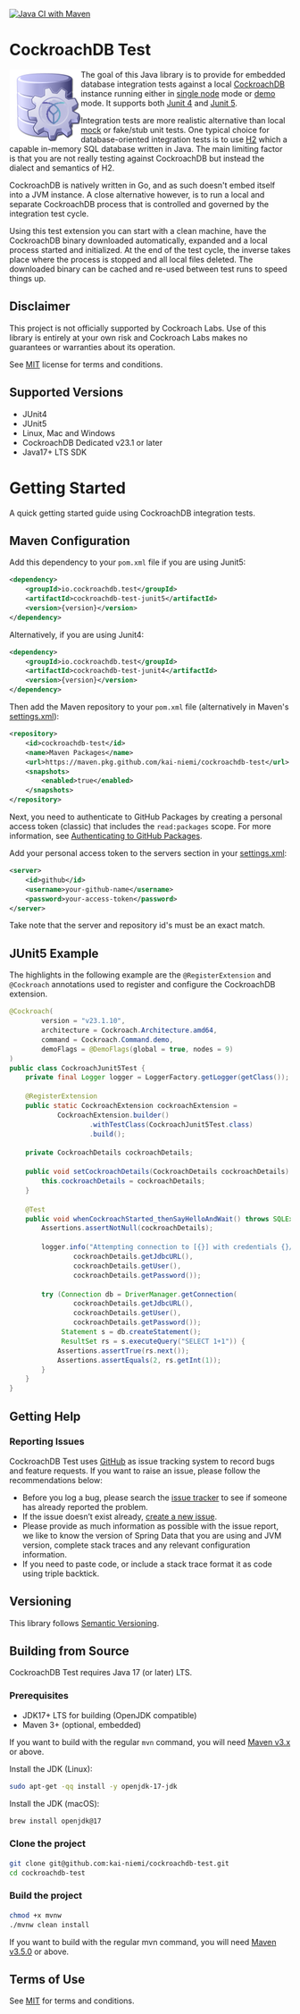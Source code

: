 [![Java CI with Maven](https://github.com/kai-niemi/cockroachdb-test/actions/workflows/maven.yml/badge.svg)](https://github.com/kai-niemi/cockroachdb-test/actions/workflows/maven.yml)

# CockroachDB Test

<img align="left" src="logo.png" />

The goal of this Java library is to provide for embedded database integration tests against 
a local [CockroachDB](https://www.cockroachlabs.com/) instance running either in [single node](https://www.cockroachlabs.com/docs/stable/cockroach-start-single-node) 
mode or [demo](https://www.cockroachlabs.com/docs/stable/cockroach-demo) mode. It supports both [Junit 4](http://junit.org/junit4/) and [Junit 5](http://junit.org/junit5/).

Integration tests are more realistic alternative than local [mock](https://site.mockito.org/) or fake/stub 
unit tests. One typical choice for database-oriented integration tests is 
to use [H2](https://www.h2database.com/html/main.html) which a capable in-memory SQL database written in Java. 
The main limiting factor is that you are not really testing against CockroachDB 
but instead the dialect and semantics of H2.

CockroachDB is natively written in Go, and as such doesn't embed itself into a JVM instance.
A close alternative however, is to run a local and separate CockroachDB process that is 
controlled and governed by the integration test cycle. 

Using this test extension you can start with a clean machine, have the CockroachDB binary 
downloaded automatically, expanded and a local process started and initialized. At the
end of the test cycle, the inverse takes place where the process is stopped and all 
local files deleted. The downloaded binary can be cached and re-used between test runs
to speed things up.

## Disclaimer

This project is not officially supported by Cockroach Labs. Use of this library is entirely 
at your own risk and Cockroach Labs makes no guarantees or warranties about its operation.

See [MIT](LICENSE.txt) license for terms and conditions.

## Supported Versions

* JUnit4
* JUnit5
* Linux, Mac and Windows
* CockroachDB Dedicated v23.1 or later
* Java17+ LTS SDK

# Getting Started

A quick getting started guide using CockroachDB integration tests.

## Maven Configuration

Add this dependency to your `pom.xml` file if you are using Junit5:

```xml
<dependency>
    <groupId>io.cockroachdb.test</groupId>
    <artifactId>cockroachdb-test-junit5</artifactId>
    <version>{version}</version>
</dependency>
```

Alternatively, if you are using Junit4:

```xml
<dependency>
    <groupId>io.cockroachdb.test</groupId>
    <artifactId>cockroachdb-test-junit4</artifactId>
    <version>{version}</version>
</dependency>
```

Then add the Maven repository to your `pom.xml` file (alternatively in Maven's [settings.xml](https://maven.apache.org/settings.html)):

```xml
<repository>
    <id>cockroachdb-test</id>
    <name>Maven Packages</name>
    <url>https://maven.pkg.github.com/kai-niemi/cockroachdb-test</url>
    <snapshots>
        <enabled>true</enabled>
    </snapshots>
</repository>
```

Next, you need to authenticate to GitHub Packages by creating a personal access token (classic)
that includes the `read:packages` scope. For more information, see [Authenticating to GitHub Packages](https://docs.github.com/en/packages/working-with-a-github-packages-registry/working-with-the-apache-maven-registry#authenticating-to-github-packages).

Add your personal access token to the servers section in your [settings.xml](https://maven.apache.org/settings.html):

```xml
<server>
    <id>github</id>
    <username>your-github-name</username>
    <password>your-access-token</password>
</server>
```

Take note that the server and repository id's must be an exact match.

## JUnit5 Example

The highlights in the following example are the `@RegisterExtension` and `@Cockroach` annotations 
used to register and configure the CockroachDB extension. 

```java
@Cockroach(
        version = "v23.1.10",
        architecture = Cockroach.Architecture.amd64,
        command = Cockroach.Command.demo,
        demoFlags = @DemoFlags(global = true, nodes = 9)
)
public class CockroachJunit5Test {
    private final Logger logger = LoggerFactory.getLogger(getClass());

    @RegisterExtension
    public static CockroachExtension cockroachExtension =
            CockroachExtension.builder()
                    .withTestClass(CockroachJunit5Test.class)
                    .build();

    private CockroachDetails cockroachDetails;

    public void setCockroachDetails(CockroachDetails cockroachDetails) {
        this.cockroachDetails = cockroachDetails;
    }

    @Test
    public void whenCockroachStarted_thenSayHelloAndWait() throws SQLException {
        Assertions.assertNotNull(cockroachDetails);

        logger.info("Attempting connection to [{}] with credentials {}/{}",
                cockroachDetails.getJdbcURL(),
                cockroachDetails.getUser(),
                cockroachDetails.getPassword());

        try (Connection db = DriverManager.getConnection(
                cockroachDetails.getJdbcURL(),
                cockroachDetails.getUser(),
                cockroachDetails.getPassword());
             Statement s = db.createStatement();
             ResultSet rs = s.executeQuery("SELECT 1+1")) {
            Assertions.assertTrue(rs.next());
            Assertions.assertEquals(2, rs.getInt(1));
        }
    }
}
```

## Getting Help

### Reporting Issues
                                                             
CockroachDB Test uses [GitHub](https://github.com/kai-niemi/cockroachdb-test/issues) as issue tracking system to record bugs and feature requests. 
If you want to raise an issue, please follow the recommendations below:

* Before you log a bug, please search the [issue tracker](https://github.com/kai-niemi/cockroachdb-test/issues) 
to see if someone has already reported the problem.
* If the issue doesn’t exist already, [create a new issue](https://github.com/kai-niemi/cockroachdb-test/issues). 
* Please provide as much information as possible with the issue report, we like to know the version of Spring Data 
that you are using and JVM version, complete stack traces and any relevant configuration information.
* If you need to paste code, or include a stack trace format it as code using triple backtick.

## Versioning

This library follows [Semantic Versioning](http://semver.org/).

## Building from Source

CockroachDB Test requires Java 17 (or later) LTS. 

### Prerequisites

- JDK17+ LTS for building (OpenJDK compatible)
- Maven 3+ (optional, embedded)

If you want to build with the regular `mvn` command,
you will need [Maven v3.x](https://maven.apache.org/run-maven/index.html) or above.

Install the JDK (Linux):

```bash
sudo apt-get -qq install -y openjdk-17-jdk
```

Install the JDK (macOS):

```bash
brew install openjdk@17 
```

### Clone the project

```bash
git clone git@github.com:kai-niemi/cockroachdb-test.git
cd cockroachdb-test
```

### Build the project

```bash
chmod +x mvnw
./mvnw clean install
```

If you want to build with the regular mvn command, you will need [Maven v3.5.0](https://maven.apache.org/run-maven/index.html) or above.

## Terms of Use

See [MIT](LICENSE.txt) for terms and conditions.
